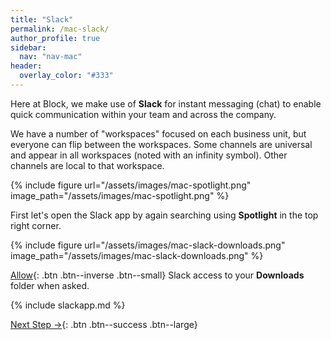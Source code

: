 ```yaml
---
title: "Slack"
permalink: /mac-slack/
author_profile: true
sidebar:
  nav: "nav-mac"
header:
  overlay_color: "#333"
---
```


Here at Block, we make use of __Slack__ for instant messaging (chat) to enable quick communication within your team and across the company. 

We have a number of "workspaces" focused on each business unit, but everyone can flip between the workspaces. Some channels are universal and appear in all workspaces (noted with an infinity symbol). Other channels are local to that workspace. 

{% include figure url="/assets/images/mac-spotlight.png" image_path="/assets/images/mac-spotlight.png" %}

First let's open the Slack app by again searching using __Spotlight__ in the top right corner.

{% include figure url="/assets/images/mac-slack-downloads.png" image_path="/assets/images/mac-slack-downloads.png" %}

[Allow](){: .btn .btn--inverse .btn--small} Slack access to your __Downloads__ folder when asked.

{% include slackapp.md %}

[Next Step &rarr;](/mac-yubikey){: .btn .btn--success .btn--large}
